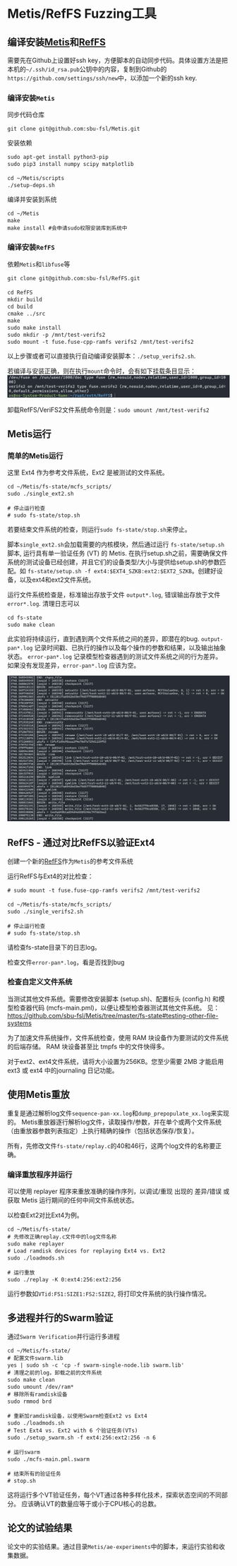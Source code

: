 # Metis/RefFS Fuzzing工具

## 编译安装[Metis](https://github.com/sbu-fsl/Metis)和[RefFS](https://www.usenix.org/system/files/fast24_slides-liu_yifei.pdf)

需要先在Github上设置好ssh key，方便脚本的自动同步代码。具体设置方法是把本机的`~/.ssh/id_rsa.pub`公钥中的内容，复制到Github的`https://github.com/settings/ssh/new`中，以添加一个新的ssh key.

### 编译安装`Metis`

同步代码仓库

```
git clone git@github.com:sbu-fsl/Metis.git
```

安装依赖
```
sudo apt-get install python3-pip
sudo pip3 install numpy scipy matplotlib

cd ~/Metis/scripts
./setup-deps.sh
```

编译并安装到系统

```
cd ~/Metis
make 
make install #会申请sudo权限安装库到系统中
```

### 编译安装`RefFS`

依赖`Metis`和`libfuse`等

```
git clone git@github.com:sbu-fsl/RefFS.git

cd RefFS
mkdir build
cd build
cmake ../src
make
sudo make install
sudo mkdir -p /mnt/test-verifs2
sudo mount -t fuse.fuse-cpp-ramfs verifs2 /mnt/test-verifs2
```
以上步骤或者可以直接执行自动编译安装脚本：`./setup_verifs2.sh`.

若编译与安装正确，则在执行`mount`命令时，会有如下挂载条目显示：
![mount reffs](mount-reffs.png)

卸载RefFS/VeriFS2文件系统命令则是：`sudo umount /mnt/test-verifs2`

## Metis运行
### 简单的Metis运行
这里 Ext4 作为参考文件系统，Ext2 是被测试的文件系统。

```
cd ~/Metis/fs-state/mcfs_scripts/
sudo ./single_ext2.sh

# 停止运行检查
# sudo fs-state/stop.sh
```

若要结束文件系统的检查，则运行`sudo fs-state/stop.sh`来停止。

脚本`single_ext2.sh`会加载需要的内核模块，然后通过运行 `fs-state/setup.sh`脚本, 运行具有单一验证任务 (VT) 的 Metis. 在执行setup.sh之前，需要确保文件系统的测试设备已经创建，并且它们的设备类型/大小与提供给setup.sh的参数匹配。如 `fs-state/setup.sh -f ext4:$EXT4_SZKB:ext2:$EXT2_SZKB`。创建好设备，以及ext4和ext2文件系统。

运行文件系统检查是，标准输出存放于文件 `output*.log`, 错误输出存放于文件`error*.log`. 清理日志可以 
```
cd fs-state
sudo make clean
```
此实验将持续运行，直到遇到两个文件系统之间的差异，即潜在的bug. `output-pan*.log` 记录时间戳、已执行的操作以及每个操作的参数和结果，以及输出抽象状态。 `error-pan*.log` 记录模型检查器遇到的测试文件系统之间的行为差异。 如果没有发现差异，`error-pan*.log` 应该为空。

![check ext2](output-ext2-check.png)

## RefFS - 通过对比RefFS以验证Ext4 
创建一个新的[RefFS](https://github.com/sbu-fsl/RefFS)作为`Metis`的参考文件系统

运行RefFS与Ext4的对比检查：
```
# sudo mount -t fuse.fuse-cpp-ramfs verifs2 /mnt/test-verifs2

cd ~/Metis/fs-state/mcfs_scripts/
sudo ./single_verifs2.sh

# 停止运行检查
# sudo fs-state/stop.sh
```
请检查fs-state目录下的日志log。

检查文件`error-pan*.log`，看是否找到bug

### 检查自定义文件系统

当测试其他文件系统。需要修改安装脚本 (setup.sh)、配置标头 (config.h) 和模型检查器代码 (mcfs-main.pml)，以便让模型检查器测试其他文件系统。 
见： https://github.com/sbu-fsl/Metis/tree/master/fs-state#testing-other-file-systems

为了加速文件系统操作，文件系统检查，使用 RAM 块设备作为要测试的文件系统的后端存储。 RAM 块设备甚至比 tmpfs 中的文件快得多。

对于ext2、ext4文件系统，请将大小设置为256KB。您至少需要 2MB 才能启用 ext3 或 ext4 中的journaling 日记功能。


## 使用Metis重放

重复是通过解析log文件`sequence-pan-xx.log`和`dump_prepopulate_xx.log`来实现的。
Metis重放器逐行解析log文件，读取操作/参数，并在单个或两个文件系统（由重放器参数列表指定）上执行精确的操作（包括状态保存/恢复）。

所有，先修改文件`fs-state/replay.c`的40和46行，这两个log文件的名称要正确。

### 编译重放程序并运行

可以使用 replayer 程序来重放准确的操作序列，以调试/重现 出现的 差异/错误 或获取 Metis 运行期间的任何中间文件系统状态。

以检查Ext2对比Ext4为例。

```
cd ~/Metis/fs-state/
# 先修改正确replay.c文件中的log文件名称
sudo make replayer
# Load ramdisk devices for replaying Ext4 vs. Ext2
sudo ./loadmods.sh

# 运行重放
sudo ./replay -K 0:ext4:256:ext2:256
```
运行参数如`VTid:FS1:SIZE1:FS2:SIZE2`, 将打印文件系统的执行操作情况。

## 多进程并行的Swarm验证

通过`Swarm Verification`并行运行多进程

```
cd ~/Metis/fs-state/
# 配置文件swarm.lib
yes | sudo sh -c 'cp -f swarm-single-node.lib swarm.lib'
# 清理之前的log，卸载之前的文件系统
sudo make clean
sudo umount /dev/ram*
# 移除所有ramdisk设备
sudo rmmod brd

# 重新加ramdisk设备，以使用Swarm检查Ext2 vs Ext4
sudo ./loadmods.sh
# Test Ext4 vs. Ext2 with 6 个验证任务(VTs)
sudo ./setup_swarm.sh -f ext4:256:ext2:256 -n 6

# 运行swarm
sudo ./mcfs-main.pml.swarm 

# 结束所有的验证任务
# stop.sh
```
这将运行多个VT验证任务，每个VT通过各种多样化技术，探索状态空间的不同部分。
应该确认VT的数量应等于或小于CPU核心的总数。

## 论文的试验结果

论文中的实验结果。通过目录`Metis/ae-experiments`中的脚本，来运行实验和收集数据。

